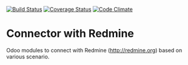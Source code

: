 [![Build Status](https://travis-ci.org/OCA/connector-redmine.svg?branch=7.0)](https://travis-ci.org/OCA/connector-redmine)
[![Coverage Status](https://coveralls.io/repos/OCA/connector-redmine/badge.png?branch=7.0)](https://coveralls.io/r/OCA/connector-redmine?branch=7.0)
[![Code Climate](https://codeclimate.com/github/OCA/connector-redmine/badges/gpa.svg)](https://codeclimate.com/github/OCA/connector-redmine)

# Connector with Redmine 

Odoo modules to connect with Redmine (http://redmine.org) based on various scenario.
